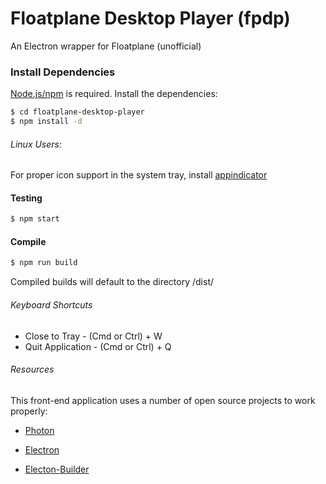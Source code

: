 # Floatplane Desktop Player (fpdp)
An Electron wrapper for Floatplane (unofficial)

### Install Dependencies

[Node.js/npm](https://nodejs.org/) is required.
Install the dependencies:

```sh
$ cd floatplane-desktop-player
$ npm install -d
```

###### Linux Users:
For proper icon support in the system tray, install [appindicator](https://github.com/ubuntu/gnome-shell-extension-appindicator)

#### Testing
```sh
$ npm start
```

#### Compile
```sh
$ npm run build
```
Compiled builds will default to the directory /dist/

###### Keyboard Shortcuts
- Close to Tray    - (Cmd or Ctrl) + W
- Quit Application - (Cmd or Ctrl) + Q

###### Resources

This front-end application uses a number of open source projects to work properly:
* [Photon](https://github.com/connors/photon)
* [Electron](https://github.com/electron/electron)
* [Electon-Builder](https://github.com/electron-userland/electron-builder)


   [node.js]: <http://nodejs.org>
